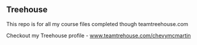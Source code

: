 ## Treehouse

This repo is for all my course files completed though teamtreehouse.com

Checkout my Treehouse profile - www.teamtrehouse.com/chevymcmartin